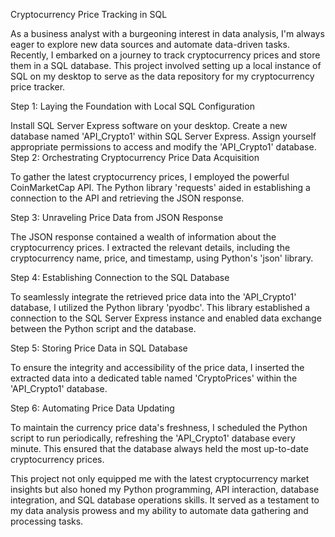 Cryptocurrency Price Tracking in SQL

As a business analyst with a burgeoning interest in data analysis, I'm always eager to explore new data sources and automate data-driven tasks. Recently, I embarked on a journey to track cryptocurrency prices and store them in a SQL database. This project involved setting up a local instance of SQL on my desktop to serve as the data repository for my cryptocurrency price tracker.

Step 1: Laying the Foundation with Local SQL Configuration

Install SQL Server Express software on your desktop.
Create a new database named 'API_Crypto1' within SQL Server Express.
Assign yourself appropriate permissions to access and modify the 'API_Crypto1' database.
Step 2: Orchestrating Cryptocurrency Price Data Acquisition

To gather the latest cryptocurrency prices, I employed the powerful CoinMarketCap API. The Python library 'requests' aided in establishing a connection to the API and retrieving the JSON response.

Step 3: Unraveling Price Data from JSON Response

The JSON response contained a wealth of information about the cryptocurrency prices. I extracted the relevant details, including the cryptocurrency name, price, and timestamp, using Python's 'json' library.

Step 4: Establishing Connection to the SQL Database

To seamlessly integrate the retrieved price data into the 'API_Crypto1' database, I utilized the Python library 'pyodbc'. This library established a connection to the SQL Server Express instance and enabled data exchange between the Python script and the database.

Step 5: Storing Price Data in SQL Database

To ensure the integrity and accessibility of the price data, I inserted the extracted data into a dedicated table named 'CryptoPrices' within the 'API_Crypto1' database.

Step 6: Automating Price Data Updating

To maintain the currency price data's freshness, I scheduled the Python script to run periodically, refreshing the 'API_Crypto1' database every minute. This ensured that the database always held the most up-to-date cryptocurrency prices.

This project not only equipped me with the latest cryptocurrency market insights but also honed my Python programming, API interaction, database integration, and SQL database operations skills. It served as a testament to my data analysis prowess and my ability to automate data gathering and processing tasks.
